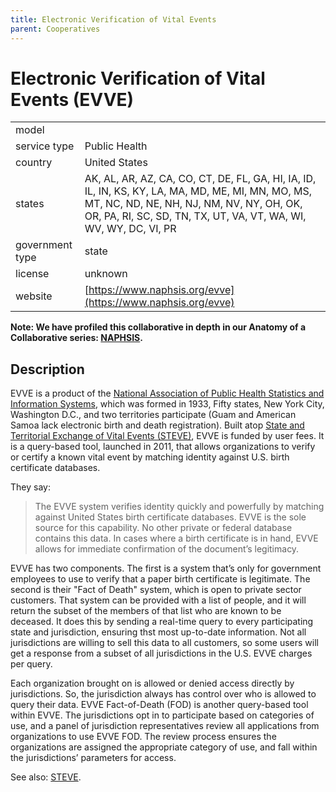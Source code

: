 ```yaml
---
title: Electronic Verification of Vital Events
parent: Cooperatives
---
```


# Electronic Verification of Vital Events (EVVE)

|                   |                                          |
|:------------------|:-----------------------------------------|
| model             | 
| service type      | Public Health
| country           | United States
| states            | AK, AL, AR, AZ, CA, CO, CT, DE, FL, GA, HI, IA, ID, IL, IN, KS, KY, LA, MA, MD, ME, MI, MN, MO, MS, MT, NC, ND, NE, NH, NJ, NM, NV, NY, OH, OK, OR, PA, RI, SC, SD, TN, TX, UT, VA, VT, WA, WI, WV, WY, DC, VI, PR
| government type   | state
| license           | unknown
| website           | [https://www.naphsis.org/evve](https://www.naphsis.org/evve)

**Note: We have profiled this collaborative in depth in our Anatomy of a Collaborative series: [NAPHSIS](https://softwarecollaborative.org/publications/anatomy-of-a-collaborative/NAPHSIS.html).**

## Description

EVVE is a product of the [National Association of Public Health Statistics and Information Systems](https://www.naphsis.org), which was formed in 1933, Fifty states, New York City, Washington D.C., and two territories participate (Guam and American Samoa lack electronic birth and death registration). Built atop [State and Territorial Exchange of Vital Events (STEVE)](https://www.naphsis.org/steve), EVVE is funded by user fees. It is a query-based tool, launched in 2011, that allows organizations to verify or certify a known vital event by matching identity against U.S. birth certificate databases.

They say:

>The EVVE system verifies identity quickly and powerfully by matching against United States birth certificate databases. EVVE is the sole source for this capability. No other private or federal database contains this data. In cases where a birth certificate is in hand, EVVE allows for immediate confirmation of the document’s legitimacy.

EVVE has two components. The first is a system that’s only for government employees to use to verify that a paper birth certificate is legitimate. The second is their "Fact of Death" system, which is open to private sector customers. That system can be provided with a list of people, and it will return the subset of the members of that list who are known to be deceased. It does this by sending a real-time query to every participating state and jurisdiction, ensuring thst most up-to-date information. Not all jurisdictions are willing to sell this data to all customers, so some users will get a response from a subset of all jurisdictions in the U.S. EVVE charges per query.

Each organization brought on is allowed or denied access directly by jurisdictions. So, the jurisdiction always has control over who is allowed to query their data. EVVE Fact-of-Death (FOD) is another query-based tool within EVVE. The jurisdictions opt in to participate based on categories of use, and a panel of jurisdiction representatives review all applications from organizations to use EVVE FOD. The review process ensures the organizations are assigned the appropriate category of use, and fall within the jurisdictions’ parameters for access.

See also: [STEVE](https://softwarecollaborative.org/cooperatives/steve.html).
